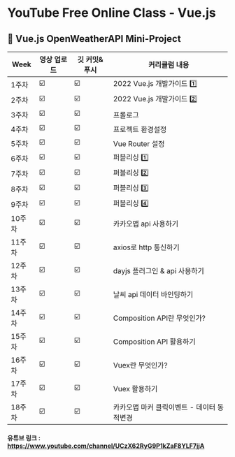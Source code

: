 # YouTube Free Online Class - Vue.js

## 📖 Vue.js OpenWeatherAPI Mini-Project

| Week   | 영상 업로드 | 깃 커밋&푸시 | 커리큘럼 내용                              |
| ------ | ----------- | ------------ | ------------------------------------------ |
| 1주차  | ☑️          | ☑️           | 2022 Vue.js 개발가이드 1️⃣                  |
| 2주차  | ☑️          | ☑️           | 2022 Vue.js 개발가이드 2️⃣                  |
| 3주차  | ☑️          | ☑️           | 프롤로그                                   |
| 4주차  | ☑️          | ☑️           | 프로젝트 환경설정                          |
| 5주차  | ☑️          | ☑️           | Vue Router 설정                            |
| 6주차  | ☑️          | ☑️           | 퍼블리싱 1️⃣                                |
| 7주차  | ☑️          | ☑️           | 퍼블리싱 2️⃣                                |
| 8주차  | ☑️          | ☑️           | 퍼블리싱 3️⃣                                |
| 9주차  | ☑️          | ☑️           | 퍼블리싱 4️⃣                                |
| 10주차 | ☑️          | ☑️           | 카카오맵 api 사용하기                      |
| 11주차 | ☑️          | ☑️           | axios로 http 통신하기                      |
| 12주차 | ☑️          | ☑️           | dayjs 플러그인 & api 사용하기              |
| 13주차 | ☑️          | ☑️           | 날씨 api 데이터 바인딩하기                 |
| 14주차 | ☑️          | ☑️           | Composition API란 무엇인가?                |
| 15주차 | ☑️          | ☑️           | Composition API 활용하기                   |
| 16주차 | ☑️          | ☑️           | Vuex란 무엇인가?                           |
| 17주차 | ☑️          | ☑️           | Vuex 활용하기                              |
| 18주차 | ☑️          | ☑️           | 카카오맵 마커 클릭이벤트 - 데이터 동적변경 |

#### 유튜브 링크 : https://www.youtube.com/channel/UCzX62RyG9P1kZaF8YLF7jjA

